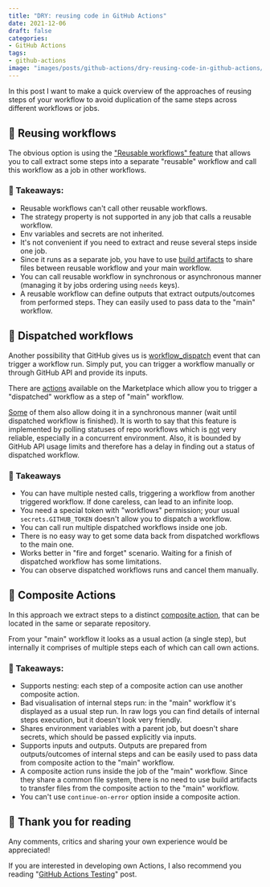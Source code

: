```yaml
---
title: "DRY: reusing code in GitHub Actions"
date: 2021-12-06
draft: false
categories:
- GitHub Actions
tags:
- github-actions
image: "images/posts/github-actions/dry-reusing-code-in-github-actions/title.png"
---
```


In this post I want to make a quick overview of the approaches of reusing steps of your workflow to avoid duplication of the same steps across different workflows or jobs.

## 🔸 Reusing workflows

The obvious option is using the ["Reusable workflows" feature](https://docs.github.com/en/actions/using-workflows/reusing-workflows) that allows you to call extract some steps into a separate "reusable" workflow and call this workflow as a job in other workflows.

### 🥡 Takeaways:

- Reusable workflows can't call other reusable workflows.
- The strategy property is not supported in any job that calls a reusable workflow.
- Env variables and secrets are not inherited.
- It's not convenient if you need to extract and reuse several steps inside one job.
- Since it runs as a separate job, you have to use [build artifacts](https://docs.github.com/en/actions/advanced-guides/storing-workflow-data-as-artifacts) to share files between reusable workflow and your main workflow.
- You can call reusable workflow in synchronous or asynchronous manner (managing it by jobs ordering using `needs` keys).
- A reusable workflow can define outputs that extract outputs/outcomes from performed steps. They can easily used to pass data to the "main" workflow.

## 🔸 Dispatched workflows

Another possibility that GitHub gives us is [workflow_dispatch](https://docs.github.com/en/actions/managing-workflow-runs/manually-running-a-workflow) event that can trigger a workflow run. Simply put, you can trigger a workflow manually or through GitHub API and provide its inputs.

There are [actions](https://github.com/marketplace?type=actions&query=dispatch+workflow+) available on the Marketplace which allow you to trigger a "dispatched" workflow as a step of "main" workflow.

[Some](https://github.com/marketplace/actions/workflow-dispatch-and-wait) of them also allow doing it in a synchronous manner (wait until dispatched workflow is finished). It is worth to say that this feature is implemented by polling statuses of repo workflows which is [not](https://github.com/aurelien-baudet/workflow-dispatch/blob/master/src/workflow-handler.ts#L122) very reliable, especially in a concurrent environment. Also, it is bounded by GitHub API usage limits and therefore has a delay in finding out a status of dispatched workflow.

### 🥡 Takeaways

- You can have multiple nested calls, triggering a workflow  from another triggered workflow. If done careless, can lead to an infinite loop.
- You need a special token with "workflows" permission; your usual `secrets.GITHUB_TOKEN` doesn't allow you to dispatch a workflow.
- You can call run multiple dispatched workflows inside one job.
- There is no easy way to get some data back from dispatched workflows to the main one.
- Works better in "fire and forget" scenario. Waiting for a finish of dispatched workflow has some limitations.
- You can observe dispatched workflows runs and cancel them manually.

## 🔸 Composite Actions

In this approach we extract steps to a distinct [composite action](https://docs.github.com/en/actions/creating-actions/creating-a-composite-action), that can be located in the same or separate repository.

From your "main" workflow it looks as a usual action (a single step), but internally it comprises of multiple steps each of which can call own actions.

### 🥡 Takeaways:

- Supports nesting: each step of a composite action can use another composite action.
- Bad visualisation of internal steps run: in the "main" workflow it's displayed as a usual step run. In raw logs you can find details of internal steps execution, but it doesn't look very friendly.
- Shares environment variables with a parent job, but doesn't share secrets, which should be passed explicitly via inputs.
- Supports inputs and outputs. Outputs are prepared from outputs/outcomes of internal steps and can be easily used  to pass data from composite action to the "main" workflow.
- A composite action runs inside the job of the "main" workflow. Since they share a common file system, there is no need to use build artifacts to transfer files from the composite action to the "main" workflow.
- You can't use `continue-on-error` option inside a composite action.

## 👏 Thank you for reading

Any comments, critics and sharing your own experience would be appreciated!

If you are interested in developing own Actions, I also recommend you reading "[GitHub Actions Testing](https://dev.to/cardinalby/github-actions-testing-h3h)" post.